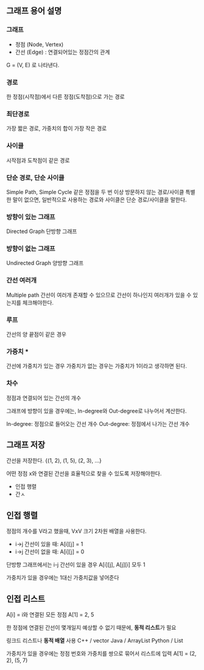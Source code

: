 ## 그래프 용어 설명

### 그래프
* 정점 (Node, Vertex)
* 간선 (Edge) : 연결되어있는 정점간의 관계

G = (V, E) 로 나타낸다.

### 경로
한 정점(시작점)에서 다른 정점(도착점)으로 가는 경로

### 최단경로
가장 짧은 경로, 가중치의 합이 가장 작은 경로

### 사이클
시작점과 도착점이 같은 경로

### 단순 경로, 단순 사이클
Simple Path, Simple Cycle
같은 정점을 두 번 이상 방문하지 않는 경로/사이클
특별한 말이 없으면, 일반적으로 사용하는 경로와 사이클은 단순 경로/사이클을 말한다.

### 방향이 있는 그래프
Directed Graph
단방향 그래프

### 방향이 없는 그래프
Undirected Graph
양방향 그래프

### 간선 여러개
Multiple path
간선이 여러개 존재할 수 있으므로 간선이 하나인지 여러개가 있을 수 있는지를 체크해야한다.

### 루프
간선의 양 끝점이 같은 경우

### 가중치 *
간선에 가중치가 있는 경우
가중치가 없는 경우는 가중치가 1이라고 생각하면 된다.

### 차수
정점과 연결되어 있는 간선의 개수

그래프에 방향이 있을 경우에는, In-degree와 Out-degree로 나누어서 계산한다.

In-degree: 정점으로 들어오는 간선 개수
Out-degree: 정점에서 나가는 간선 개수


## 그래프 저장
간선을 저장한다.
{(1, 2), (1, 5), (2, 3), ...}

어떤 정점 x와 연결된 간선을 효율적으로 찾을 수 있도록 저장해야한다.
* 인접 행렬
* 간ㅅ

## 인접 행렬
정점의 개수를 V라고 했을때, VxV 크기 2차원 배열을 사용한다. 
* i->j 간선이 있을 때: A[i][j] = 1 
* i->j 간선이 없을 때: A[i][j] = 0

단방향 그래프에서는 i-j 간선이 있을 경우 A[i][j], A[j][i] 모두 1

가중치가 있을 경우에는 1대신 가중치값을 넣어준다

## 인접 리스트
A[i] = i와 연결된 모든 정점
A[1] = 2, 5

한 정점에 연결된 간선이 몇개일지 예상할 수 없기 때문에, **동적 리스트**가 필요

링크드 리스트나 **동적 배열** 사용
C++ / vector
Java / ArrayList
Python / List

가중치가 있을 경우에는 정점 번호와 가중치를 쌍으로 묶어서 리스트에 입력
A[1] = (2, 2), (5, 7)

## 
<!--stackedit_data:
eyJoaXN0b3J5IjpbODM0NzA3ODIyXX0=
-->